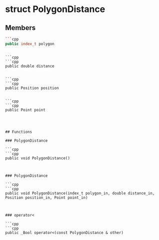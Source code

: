 # struct PolygonDistance


## Members

```cpp
```cpp
public index_t polygon
```
```

```cpp
```cpp
public double distance
```
```

```cpp
```cpp
public Position position
```
```

```cpp
```cpp
public Point point
```
```



## Functions

### PolygonDistance

```cpp
```cpp
public void PolygonDistance()
```
```


### PolygonDistance

```cpp
```cpp
public void PolygonDistance(index_t polygon_in, double distance_in, Position position_in, Point point_in)
```
```


### operator<

```cpp
```cpp
public _Bool operator<(const PolygonDistance & other)
```
```




